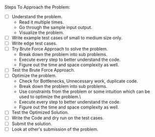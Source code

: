 Steps To Approach the Problem:

- [ ] Understand the problem.
  - Read it multiple times.
  - Go through the sample input output.
  - Visualize the problem.
- [ ] Write example test cases of small to medium size only.
- [ ] Write edge test cases.
- [ ] Try Brute Force Approach to solve the problem.
  - Break down the problem into sub problems.
  - Execute every step to better understand the code.
  - Figure out the time and space complexity as well.
- [ ] Test the Brute Force Approach.
- [ ] Optimize the problem. 
  - Check for Bottlenecks, Unnecessary work, duplicate code.
  - Break down the problem into sub problems.
  - Use constraints from the problem or some intuition which can be used to optimize the problem.\
  - Execute every step to better understand the code.
  - Figure out the time and space complexity as well.
- [ ] Test the Optimized Solution.
- [ ] Write the Code and dry run on the test cases.
- [ ] Submit the solution.
- [ ] Look at other's submission of the problem.